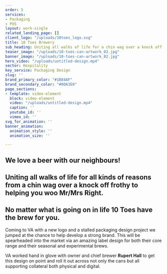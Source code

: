 ```yaml
---
order: 5
services:
- Packaging
- POS
layout: work-single
related_landing_page: []
client_logo: "/uploads/10toes_logo.svg"
title: 10 Toes Brewery
sub_heading: Uniting all walks of life for a chin wag over a knock off frothy
teaser_image: "/uploads/10-toes-can-artwork_02.jpg"
banner_image: "/uploads/10-toes-can-artwork_02.jpg"
hero_video: "/uploads/untitled-design.mp4"
sector: Hospitality
key_service: Packaging Design
slug: ''
brand_primary_color: "#1B84AF"
brand_secondary_color: "#00A3E0"
page_sections:
- template: video-element
  block: video-element
  video: "/uploads/untitled-design.mp4"
  caption: ''
  youtube_id: ''
  vimeo_id: ''
svg_for_animation: ''
banner_animation:
  animation_style: ''
  animation_size: ''

---
```

## We love a beer with our neighbours!

## Uniting all walks of life for all kinds of reasons from a chin wag over a knock off frothy to helping you woo Mr/Mrs Right.

## No matter what is going on in life 10 Toes have the  brew for you.

Coming to VA with a new logo and a stalled packaging design project we jumped at the chance to help develop a strong brand. This will be spearheaded into the market via an amazing label design for both their core range and their seasonal and experimental brews.  
  
VA worked hand in glove with owner and chief brewer **Rupert Hall** to get this design on point and roll it out across not only the cans but all supporting collateral both physical and digital.